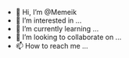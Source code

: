 - 👋 Hi, I’m @Memeik
- 👀 I’m interested in ...
- 🌱 I’m currently learning ...
- 💞️ I’m looking to collaborate on ...
- 📫 How to reach me ...

<!---
Memeik/Memeik is a ✨ special ✨ repository because its `README.md` (this file) appears on your GitHub profile.
You can click the Preview link to take a look at your changes.
--->
